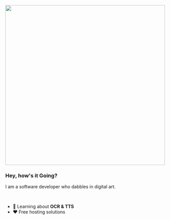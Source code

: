   
<img align="center" src="https://github.com/user-attachments/assets/4fa4e68e-25b4-417d-83b8-ae63f1310316" width="500"></img> 
<br>

### Hey, how's it Going?
I am a software developer who dabbles in digital art.

<br>

- 🌱 Learning about **OCR & TTS**
- ❤️ Free hosting solutions
